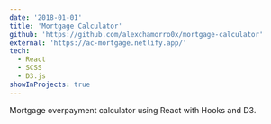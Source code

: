 ```yaml
---
date: '2018-01-01'
title: 'Mortgage Calculator'
github: 'https://github.com/alexchamorro0x/mortgage-calculator'
external: 'https://ac-mortgage.netlify.app/'
tech:
  - React
  - SCSS
  - D3.js
showInProjects: true
---
```


Mortgage overpayment calculator using React with Hooks and D3.
